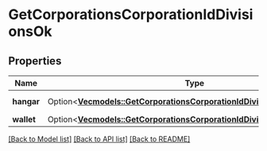 # GetCorporationsCorporationIdDivisionsOk

## Properties

Name | Type | Description | Notes
------------ | ------------- | ------------- | -------------
**hangar** | Option<[**Vec<models::GetCorporationsCorporationIdDivisionsHangarHangar>**](get_corporations_corporation_id_divisions_hangar_hangar.md)> | hangar array | [optional]
**wallet** | Option<[**Vec<models::GetCorporationsCorporationIdDivisionsWalletWallet>**](get_corporations_corporation_id_divisions_wallet_wallet.md)> | wallet array | [optional]

[[Back to Model list]](../README.md#documentation-for-models) [[Back to API list]](../README.md#documentation-for-api-endpoints) [[Back to README]](../README.md)


